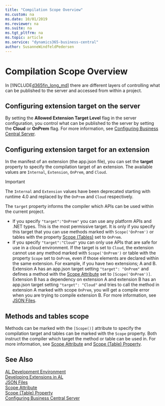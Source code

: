 ```yaml
---
title: "Compilation Scope Overview"
ms.custom: na
ms.date: 10/01/2019
ms.reviewer: na
ms.suite: na
ms.tgt_pltfrm: na
ms.topic: article
ms.service: "dynamics365-business-central"
author: SusanneWindfeldPedersen
---
```


# Compilation Scope Overview

In [!INCLUDE[d365fin_long_md](includes/d365fin_long_md.md)] there are different layers of controlling what can be published to the server and accessed from within a project. 

## Configuring extension target on the server
By setting the **Allowed Extension Target Level** flag in the server configuration, you control what can be published to the server by setting the **Cloud** or **OnPrem** flag. For more information, see [Configuring Business Central Server](../administration/configure-server-instance.md#Development). 

## Configuring extension target for an extension
In the manifest of an extension (the app.json file), you can set the **target** property to specify the compilation target of an extension. The available values are `Internal`, `Extension`, `OnPrem`, and `Cloud`. 

> [!IMPORTANT]  
> The `Internal` and  `Extension` values have been deprecated starting with runtime 4.0 and replaced by the `OnPrem` and `Cloud` respectively. 

The `target` property informs the compiler which APIs can be used within the current project. 
- If you specify `"target":"OnPrem"` you can use any platform APIs and .NET types. This is the most permissive target. It is only if you specify this target that you can use methods marked with `Scope('OnPrem')` or tables with the property [Scope (Tables)](properties/devenv-scope-table-property.md) set to `OnPrem`. 
- If you specify `"target":"Cloud"` you can only use APIs that are safe for use in a cloud environment. If the target is set to `Cloud`, the extension cannot use any method marked with `Scope('OnPrem')` or table with the property `Scope` set to `OnPrem`, even if those elements are declared within the same extension. For example, if you have two extensions; A and B. Extension A has an app.json target setting `"target": "OnPrem"` and defines a method with the [Scope Attribute](methods/devenv-scope-attribute.md) set to `[Scope('OnPrem')]`. Extension B has a dependency on extension A and extension B has an app.json target setting `"target": "Cloud"` and tries to call the method in extension A marked with scope `OnPrem`, you will get a compile error when you are trying to compile extension B. For more information, see [JSON Files](devenv-json-files.md).

## Methods and tables scope
Methods can be marked with the `[Scope()]` attribute to specify the compilation target and tables can be marked with the `Scope` property. Both instruct the compiler which target the method or table can be used in. For more information, see [Scope Attribute](methods/devenv-scope-attribute.md) and [Scope (Table) Property](properties/devenv-scope-table-property.md).

## See Also  
[AL Development Environment](devenv-reference-overview.md)  
[Developing Extensions in AL](devenv-dev-overview.md)  
[JSON Files](devenv-json-files.md)  
[Scope Attribute](methods/devenv-scope-attribute.md)  
[Scope (Table) Property](properties/devenv-scope-table-property.md)  
[Configuring Business Central Server](../administration/configure-server-instance.md)  